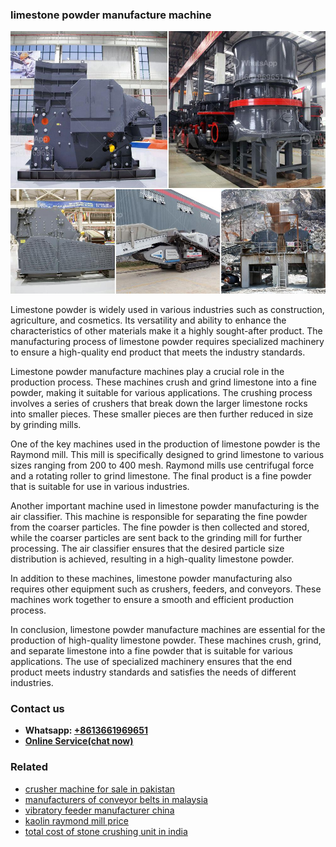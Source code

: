 <h3>limestone powder manufacture machine</h3><img src='1708663323.jpg' alt=''><p>Limestone powder is widely used in various industries such as construction, agriculture, and cosmetics. Its versatility and ability to enhance the characteristics of other materials make it a highly sought-after product. The manufacturing process of limestone powder requires specialized machinery to ensure a high-quality end product that meets the industry standards.</p><p>Limestone powder manufacture machines play a crucial role in the production process. These machines crush and grind limestone into a fine powder, making it suitable for various applications. The crushing process involves a series of crushers that break down the larger limestone rocks into smaller pieces. These smaller pieces are then further reduced in size by grinding mills.</p><p>One of the key machines used in the production of limestone powder is the Raymond mill. This mill is specifically designed to grind limestone to various sizes ranging from 200 to 400 mesh. Raymond mills use centrifugal force and a rotating roller to grind limestone. The final product is a fine powder that is suitable for use in various industries.</p><p>Another important machine used in limestone powder manufacturing is the air classifier. This machine is responsible for separating the fine powder from the coarser particles. The fine powder is then collected and stored, while the coarser particles are sent back to the grinding mill for further processing. The air classifier ensures that the desired particle size distribution is achieved, resulting in a high-quality limestone powder.</p><p>In addition to these machines, limestone powder manufacturing also requires other equipment such as crushers, feeders, and conveyors. These machines work together to ensure a smooth and efficient production process.</p><p>In conclusion, limestone powder manufacture machines are essential for the production of high-quality limestone powder. These machines crush, grind, and separate limestone into a fine powder that is suitable for various applications. The use of specialized machinery ensures that the end product meets industry standards and satisfies the needs of different industries.</p><h3>Contact us</h3><ul><li><strong>Whatsapp:&nbsp;<a href="https://wa.me/8613661969651">+8613661969651</a></strong></li><li><a href="https://swt.shibang-china.com/?git&amp;zhl&amp;limestone powder manufacture machine"><strong>Online Service(chat now)</strong></a></li></ul><h3>Related</h3><ul><li><a href='crusher machine for sale in pakistan.md'>crusher machine for sale in pakistan</a></li><li><a href='manufacturers of conveyor belts in malaysia.md'>manufacturers of conveyor belts in malaysia</a></li><li><a href='vibratory feeder manufacturer china.md'>vibratory feeder manufacturer china</a></li><li><a href='kaolin raymond mill price.md'>kaolin raymond mill price</a></li><li><a href='total cost of stone crushing unit in india.md'>total cost of stone crushing unit in india</a></li></ul>